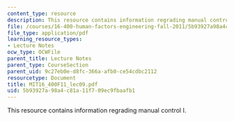 ```yaml
---
content_type: resource
description: This resource contains information regrading manual control I.
file: /courses/16-400-human-factors-engineering-fall-2011/5b93927a98a4c81a11f709ec9fbaafb1_MIT16_400F11_lec09.pdf
file_type: application/pdf
learning_resource_types:
- Lecture Notes
ocw_type: OCWFile
parent_title: Lecture Notes
parent_type: CourseSection
parent_uid: 9c27eb0e-d8fc-366a-afb0-ce54cdbc2112
resourcetype: Document
title: MIT16_400F11_lec09.pdf
uid: 5b93927a-98a4-c81a-11f7-09ec9fbaafb1
---
```

This resource contains information regrading manual control I.